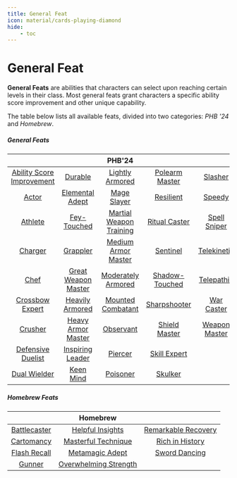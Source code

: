 ```yaml
---
title: General Feat
icon: material/cards-playing-diamond
hide:
    - toc
---
```


# General Feat

**General Feats** are abilities that characters can select upon reaching certain levels in their class. Most general feats grant characters a specific ability score improvement and other unique capability.

The table below lists all available feats, divided into two categories: *PHB '24* and *Homebrew*.

##### General Feats

|  |  | PHB'24 |  |  |
|:-:|:-:|:-:|:-:|:-:|
| [Ability Score Improvement] | [Durable] | [Lightly Armored] | [Polearm Master] | [Slasher] |
| [Actor] | [Elemental Adept] | [Mage Slayer] | [Resilient] | [Speedy] |
| [Athlete] | [Fey-Touched] | [Martial Weapon Training] | [Ritual Caster] | [Spell Sniper] |
| [Charger] | [Grappler] | [Medium Armor Master] | [Sentinel] | [Telekinetic] |
| [Chef] | [Great Weapon Master] | [Moderately Armored] | [Shadow-Touched] | [Telepathic] |
| [Crossbow Expert] | [Heavily Armored] | [Mounted Combatant] | [Sharpshooter] | [War Caster] |
| [Crusher] | [Heavy Armor Master] | [Observant] | [Shield Master] | [Weapon Master] |
| [Defensive Duelist] | [Inspiring Leader] | [Piercer] | [Skill Expert] |  |
| [Dual Wielder] | [Keen Mind] | [Poisoner] | [Skulker] |  |

##### Homebrew Feats

|  | Homebrew |  |
|:---:|:---:|:---:|
| [Battlecaster] | [Helpful Insights] | [Remarkable Recovery] |
| [Cartomancy] | [Masterful Technique] | [Rich in History] |
| [Flash Recall] | [Metamagic Adept] | [Sword Dancing] |
| [Gunner] | [Overwhelming Strength] |  |

[Battlecaster]: hb.md#battlecaster
[Cartomancy]: hb.md#cartomancy
[Flash Recall]: hb.md#flash-recall
[Gunner]: hb.md#gunner
[Helpful Insights]: hb.md#helpful-insights
[Masterful Technique]: hb.md#masterful-technique
[Metamagic Adept]: hb.md#metamagic-adept
[Overwhelming Strength]: hb.md#overwhelming-strength
[Remarkable Recovery]: hb.md#remarkable-recovery
[Rich in History]: hb.md#rich-in-history
[Sword Dancing]: hb.md#sword-dancing

[Ability Score Improvement]: phb24.md#ability-score-improvement  
[Actor]: phb24.md#actor  
[Athlete]: phb24.md#athlete  
[Charger]: phb24.md#charger  
[Chef]: phb24.md#chef  
[Crossbow Expert]: phb24.md#crossbow-expert  
[Crusher]: phb24.md#crusher  
[Defensive Duelist]: phb24.md#defensive-duelist  
[Dual Wielder]: phb24.md#dual-wielder  
[Durable]: phb24.md#durable  
[Elemental Adept]: phb24.md#elemental-adept  
[Fey-Touched]: phb24.md#fey-touched  
[Grappler]: phb24.md#grappler  
[Great Weapon Master]: phb24.md#great-weapon-master  
[Heavily Armored]: phb24.md#heavily-armored  
[Heavy Armor Master]: phb24.md#heavy-armor-master  
[Inspiring Leader]: phb24.md#inspiring-leader  
[Keen Mind]: phb24.md#keen-mind  
[Lightly Armored]: phb24.md#lightly-armored  
[Mage Slayer]: phb24.md#mage-slayer  
[Martial Weapon Training]: phb24.md#martial-weapon-training  
[Medium Armor Master]: phb24.md#medium-armor-master  
[Moderately Armored]: phb24.md#moderately-armored  
[Mounted Combatant]: phb24.md#mounted-combatant  
[Observant]: phb24.md#observant  
[Piercer]: phb24.md#piercer  
[Poisoner]: phb24.md#poisoner  
[Polearm Master]: phb24.md#polearm-master  
[Resilient]: phb24.md#resilient  
[Ritual Caster]: phb24.md#ritual-caster  
[Sentinel]: phb24.md#sentinel  
[Shadow-Touched]: phb24.md#shadow-touched  
[Sharpshooter]: phb24.md#sharpshooter  
[Shield Master]: phb24.md#shield-master  
[Skill Expert]: phb24.md#skill-expert  
[Skulker]: phb24.md#skulker  
[Slasher]: phb24.md#slasher  
[Speedy]: phb24.md#speedy  
[Spell Sniper]: phb24.md#spell-sniper  
[Telekinetic]: phb24.md#telekinetic  
[Telepathic]: phb24.md#telepathic  
[War Caster]: phb24.md#war-caster  
[Weapon Master]: phb24.md#weapon-master  
